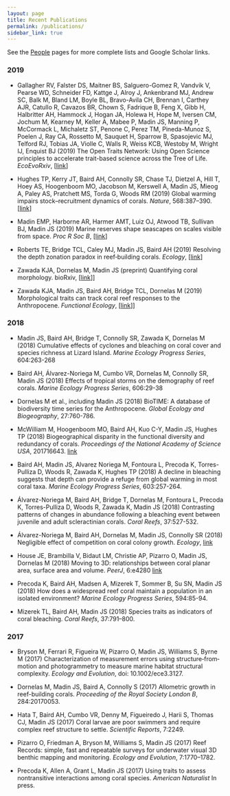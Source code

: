 ```yaml
---
layout: page
title: Recent Publications
permalink: /publications/
sidebar_link: true
---
```


See the [People](/people) pages for more complete lists and Google Scholar links.

### 2019

- Gallagher RV, Falster DS, Maitner BS, Salguero-Gomez R, Vandvik V, Pearse WD, Schneider FD, Kattge J, Alroy J, Ankenbrand MJ, Andrew SC, Balk M, Bland LM, Boyle BL, Bravo-Avila CH, Brennan I, Carthey AJR, Catullo R, Cavazos BR, Chown S, Fadrique B, Feng X, Gibb H, Halbritter AH, Hammock J, Hogan JA, Holewa H, Hope M, Iversen CM, Jochum M, Kearney M, Keller A, Mabee P, Madin JS, Manning P, McCormack L, Michaletz ST, Penone C, Perez TM, Pineda-Munoz S, Poelen J, Ray CA, Rossetto M, Sauquet H, Sparrow B, Spasojevic MJ, Telford RJ, Tobias JA, Violle C, Walls R, Weiss KCB, Westoby M, Wright IJ, Enquist BJ (2019) The Open Traits Network: Using Open Science principles to accelerate trait-based science across the Tree of Life. *EcoEvoRxiv*, [[link](https://doi.org/10.32942/osf.io/kac45)]

- Hughes TP, Kerry JT, Baird AH, Connolly SR, Chase TJ, Dietzel A, Hill T, Hoey AS, Hoogenboom MO, Jacobson M, Kerswell A, Madin JS, Mieog A, Paley AS, Pratchett MS, Torda G, Woods RM (2019) Global warming impairs stock–recruitment dynamics of corals. *Nature*, 568:387–390. [[link](https://www.nature.com/articles/s41586-019-1081-y)]

- Madin EMP, Harborne AR, Harmer AMT, Luiz OJ, Atwood TB, Sullivan BJ, Madin JS (2019) Marine reserves shape seascapes on scales visible from space. *Proc R Soc B*,  [[link](https://doi.org/10.1098/rspb.2019.0053)]

- Roberts TE, Bridge TCL, Caley MJ, Madin JS, Baird AH (2019) Resolving the depth zonation paradox in reef‐building corals. *Ecology*, [[link](https://doi.org/10.1002/ecy.2761)]

- Zawada KJA, Dornelas M, Madin JS (preprint) Quantifying coral morphology. bioRxiv, [[link](https://doi.org/10.1101/553453)]]

- Zawada KJA, Madin JS, Baird AH, Bridge TCL, Dornelas M (2019) Morphological traits can track coral reef responses to the Anthropocene. *Functional Ecology*, [[link](https://doi.org/10.1111/1365-2435.13358)]]

### 2018

- Madin JS, Baird AH, Bridge T, Connolly SR, Zawada K, Dornelas M (2018) Cumulative effects of cyclones and bleaching on coral cover and species richness at Lizard Island. *Marine Ecology Progress Series*, 604:263-268

- Baird AH, Álvarez-Noriega M, Cumbo VR, Dornelas M, Connolly SR, Madin JS (2018) Effects of tropical storms on the demography of reef corals. *Marine Ecology Progress Series*, 606:29-38

- Dornelas M et al., including Madin JS (2018) BioTIME: A database of biodiversity time series for the Anthropocene. *Global Ecology and Biogeography*, 27:760-786.

- McWilliam M, Hoogenboom MO, Baird AH, Kuo C-Y, Madin JS, Hughes TP (2018) Biogeographical disparity in the functional diversity and redundancy of corals. *Proceedings of the National Academy of Science USA*, 201716643. [link](https://doi.org/10.1073/pnas.1716643115)

- Baird AH, Madin JS, Alvarez Noriega M, Fontoura L, Precoda K, Torres-Pulliza D, Woods R, Zawada K, Hughes TP (2018) A decline in bleaching suggests that depth can provide a refuge from global warming in most coral taxa. *Marine Ecology Progress Series*, 603:257-264.

- Álvarez-Noriega M, Baird AH, Bridge T, Dornelas M, Fontoura L, Precoda K, Torres-Pulliza D, Woods R, Zawada K, Madin JS (2018) Contrasting patterns of changes in abundance following a bleaching event between juvenile and adult scleractinian corals. *Coral Reefs*, 37:527-532.

- Álvarez-Noriega M, Baird AH, Dornelas M, Madin JS, Connolly SR (2018) Negligible effect of competition on coral colony growth. *Ecology*, [link](https://doi.org/10.1002/ecy.2222)

- House JE, Brambilla V, Bidaut LM, Christie AP, Pizarro O, Madin JS, Dornelas M (2018) Moving to 3D: relationships between coral planar area, surface area and volume. *PeerJ*, 6:e4280 [link](https://peerj.com/manuscripts/13331)

- Precoda K, Baird AH, Madsen A, Mizerek T, Sommer B, Su SN, Madin JS (2018) How does a widespread reef coral maintain a population in an isolated environment? *Marine Ecology Progress Series*, 594:85-94.

- Mizerek TL, Baird AH, Madin JS (2018) Species traits as indicators of coral bleaching. *Coral Reefs*, 37:791–800.

### 2017

- Bryson M, Ferrari R, Figueira W, Pizarro O, Madin JS, Williams S, Byrne M (2017) Characterization of measurement errors using structure‐from‐motion and photogrammetry to measure marine habitat structural complexity. *Ecology and Evolution*, doi: 10.1002/ece3.3127.

- Dornelas M, Madin JS, Baird A, Connolly S (2017) Allometric growth in reef-building corals. *Proceeding of the Royal Society London B*, 284:20170053.

- Hata T, Baird AH, Cumbo VR, Denny M, Figueiredo J, Harii S, Thomas CJ, Madin JS (2017) Coral larvae are poor swimmers and require complex reef structure to settle. *Scientific Reports*, 7:2249.

- Pizarro O, Friedman A, Bryson M, Williams S, Madin JS (2017) Reef Records: simple, fast and repeatable surveys for underwater visual 3D benthic mapping and monitoring. *Ecology and Evolution*, 7:1770–1782.

- Precoda K, Allen A, Grant L, Madin JS (2017) Using traits to assess nontransitive interactions among coral species. *American Naturalist* In press.
